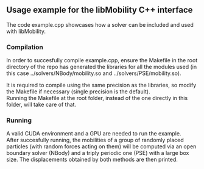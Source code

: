 ## Usage example for the libMobility C++ interface 

The code example.cpp showcases how a solver can be included and used with libMobility.  


### Compilation
In order to succesfully compile example.cpp, ensure the Makefile in the root directory of the repo has generated the libraries for all the modules used (in this case ../solvers/NBody/mobility.so and ../solvers/PSE/mobility.so).  

It is required to compile using the same precision as the libraries, so modify the Makefile if necessary (single precision is the default).  
Running the Makefile at the root folder, instead of the one directly in this folder, will take care of that.

### Running
A valid CUDA environment and a GPU are needed to run the example.  
After succesfully running, the mobilities of a group of randomly placed particles (with random forces acting on them) will be computed via an open boundary solver (NBody) and a triply periodic one (PSE) with a large box size. The displacements obtained by both methods are then printed.  
